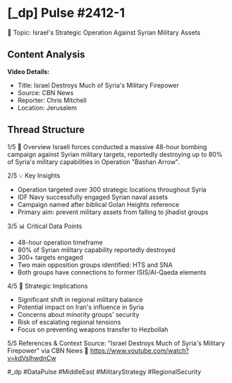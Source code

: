 # [_dp] Pulse #2412-1
📍 Topic: Israel's Strategic Operation Against Syrian Military Assets

## Content Analysis
**Video Details:**
- Title: Israel Destroys Much of Syria's Military Firepower
- Source: CBN News
- Reporter: Chris Mitchell
- Location: Jerusalem

## Thread Structure

1/5 🎯 Overview
Israeli forces conducted a massive 48-hour bombing campaign against Syrian military targets, reportedly destroying up to 80% of Syria's military capabilities in Operation "Bashan Arrow".

2/5 💡 Key Insights
- Operation targeted over 300 strategic locations throughout Syria
- IDF Navy successfully engaged Syrian naval assets
- Campaign named after biblical Golan Heights reference
- Primary aim: prevent military assets from falling to jihadist groups

3/5 📊 Critical Data Points
- 48-hour operation timeframe
- 80% of Syrian military capability reportedly destroyed
- 300+ targets engaged
- Two main opposition groups identified: HTS and SNA
- Both groups have connections to former ISIS/Al-Qaeda elements

4/5 🔮 Strategic Implications
- Significant shift in regional military balance
- Potential impact on Iran's influence in Syria
- Concerns about minority groups' security
- Risk of escalating regional tensions
- Focus on preventing weapons transfer to Hezbollah

5/5 References & Context
Source: "Israel Destroys Much of Syria's Military Firepower"
via CBN News
🔗 https://www.youtube.com/watch?v=kdVslhwdnCw

#_dp #DataPulse #MiddleEast #MilitaryStrategy #RegionalSecurity